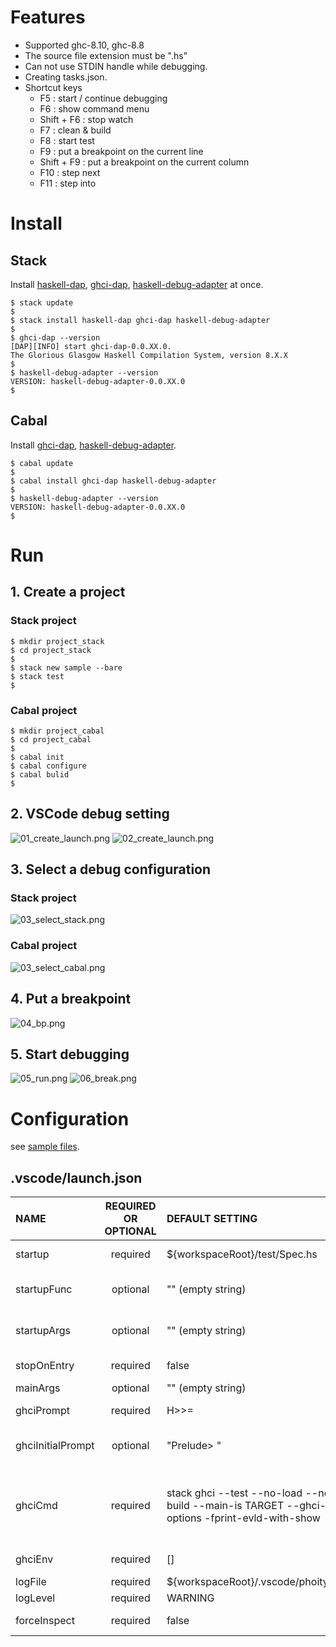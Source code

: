 
# Features
* Supported ghc-8.10, ghc-8.8
* The source file extension must be ".hs"
* Can not use STDIN handle while debugging.
* Creating tasks.json.
* Shortcut keys
  * F5 : start / continue debugging
  * F6 : show command menu
  * Shift + F6 : stop watch
  * F7 : clean & build
  * F8 : start test
  * F9 : put a breakpoint on the current line
  * Shift + F9 : put a breakpoint on the current column
  * F10 : step next
  * F11 : step into



# Install

## Stack
 Install [haskell-dap](https://hackage.haskell.org/package/haskell-dap), [ghci-dap](https://hackage.haskell.org/package/ghci-dap), [haskell-debug-adapter](https://hackage.haskell.org/package/haskell-debug-adapter) at once.

```
$ stack update
$
$ stack install haskell-dap ghci-dap haskell-debug-adapter
$
$ ghci-dap --version
[DAP][INFO] start ghci-dap-0.0.XX.0.
The Glorious Glasgow Haskell Compilation System, version 8.X.X
$
$ haskell-debug-adapter --version
VERSION: haskell-debug-adapter-0.0.XX.0
$
```

## Cabal
 Install [ghci-dap](https://hackage.haskell.org/package/ghci-dap), [haskell-debug-adapter](https://hackage.haskell.org/package/haskell-debug-adapter).

```
$ cabal update
$
$ cabal install ghci-dap haskell-debug-adapter
$
$ haskell-debug-adapter --version
VERSION: haskell-debug-adapter-0.0.XX.0
$
```


# Run
## 1. Create a project
### Stack project
```
$ mkdir project_stack
$ cd project_stack
$
$ stack new sample --bare
$ stack test
$
```

### Cabal project
```
$ mkdir project_cabal
$ cd project_cabal
$
$ cabal init
$ cabal configure
$ cabal bulid
$
```

## 2. VSCode debug setting
![01_create_launch.png](https://raw.githubusercontent.com/phoityne/hdx4vsc/master/docs/2021_readme/01_create_launch.png)
![02_create_launch.png](https://raw.githubusercontent.com/phoityne/hdx4vsc/master/docs/2021_readme/02_create_launch.png)

## 3. Select a debug configuration
### Stack project

![03_select_stack.png](https://raw.githubusercontent.com/phoityne/hdx4vsc/master/docs/2021_readme/03_select_stack.png)

### Cabal project
![03_select_cabal.png](https://raw.githubusercontent.com/phoityne/hdx4vsc/master/docs/2021_readme/03_select_cabal.png)


## 4. Put a breakpoint
![04_bp.png](https://raw.githubusercontent.com/phoityne/hdx4vsc/master/docs/2021_readme/04_bp.png)
## 5. Start debugging
![05_run.png](https://raw.githubusercontent.com/phoityne/hdx4vsc/master/docs/2021_readme/05_run.png)
![06_break.png](https://raw.githubusercontent.com/phoityne/hdx4vsc/master/docs/2021_readme/06_break.png)
# Configuration

see [sample files](https://github.com/phoityne/hdx4vsc/tree/master/configs).

## __.vscode/launch.json__

|NAME|REQUIRED OR OPTIONAL|DEFAULT SETTING|DESCRIPTION|
|:--|:--:|:--|:--|
|startup|required|${workspaceRoot}/test/Spec.hs|debug startup file, will be loaded automatically.|
|startupFunc|optional|"" (empty string)|debug startup function, will be run instead of main function.|
|startupArgs|optional|"" (empty string)|arguments for startup function. set as string type.|
|stopOnEntry|required|false|stop or not after debugger launched.
|mainArgs|optional|"" (empty string)|main arguments.|
|ghciPrompt|required|H>>=|ghci command prompt string.|
|ghciInitialPrompt|optional|"Prelude> "|initial pormpt of ghci. set it when using custom prompt. e.g. set in .ghci|
|ghciCmd|required|stack ghci --test --no-load --no-build --main-is TARGET --ghci-options -fprint-evld-with-show|launch ghci command, must be Prelude module loaded. For example, "cabal exec -- ghci-dap --interactive -i${workspaceFolder}/src"|
|ghciEnv|required|[]|Environment variables for ghci exectution.|
|logFile|required|${workspaceRoot}/.vscode/phoityne.log|internal log file.|
|logLevel|required|WARNING|internal log level.|
|forceInspect|required|false|Inspect scope variables force.|

